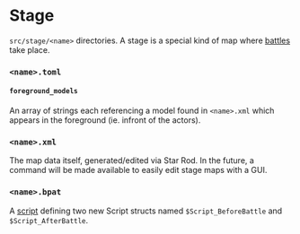 # Stage

`src/stage/<name>` directories. A stage is a special kind of map where [battles](battle.md) take
place.

### `<name>.toml`

#### `foreground_models`

An array of strings each referencing a model found in `<name>.xml` which appears in the foreground
(ie. infront of the actors).

### `<name>.xml`

The map data itself, generated/edited via Star Rod. In the future, a command will be made available
to easily edit stage maps with a GUI.

### `<name>.bpat`

A [script](../scripts.md) defining two new Script structs named `$Script_BeforeBattle` and
`$Script_AfterBattle`.
